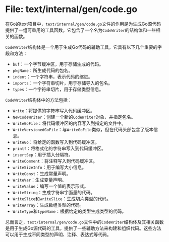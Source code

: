 # File: text/internal/gen/code.go

在Go的text项目中，`text/internal/gen/code.go`文件的作用是为生成Go源代码提供了一组可重用的工具函数。它包含了一个名为`CodeWriter`的结构体和一些相关的函数。

`CodeWriter`结构体是一个用于生成Go代码的辅助工具。它具有以下几个重要的字段和方法：

- `buf`：一个字节缓冲区，用于存储生成的代码。
- `pkgName`：所生成代码的包名。
- `indent`：一个字符串，表示代码的缩进。
- `imports`：一个字符串切片，用于存储导入的包名。
- `types`：一个字符串切片，用于存储类型信息。

`CodeWriter`结构体中的方法包括：

- `Write`：将提供的字符串写入代码缓冲区。
- `NewCodeWriter`：创建一个新的`CodeWriter`对象，并指定包名。
- `WriteGoFile`：将代码缓冲区的内容写入到指定的文件中。
- `WriteVersionedGoFile`：与`WriteGoFile`类似，但在代码头部包含了版本信息。
- `WriteGo`：将给定的函数写入到代码缓冲区。
- `printf`：将格式化的字符串写入到代码缓冲区。
- `insertSep`：用于插入分隔符。
- `WriteComment`：将注释写入到代码缓冲区。
- `writeSizeInfo`：用于编写大小信息。
- `WriteConst`：生成常量声明。
- `WriteVar`：生成变量声明。
- `writeValue`：编写一个值的表示形式。
- `WriteString`：生成字符串字面量的代码。
- `WriteSlice`和`writeSlice`：生成切片类型的代码。
- `WriteArray`：生成数组类型的代码。
- `WriteType`和`typeName`：根据给定的类型生成类型的代码。

总而言之，`text/internal/gen/code.go`文件中的`CodeWriter`结构体及其相关函数是用于生成Go源代码的工具，提供了一些辅助方法来构建和组织代码。这些方法可以用于生成不同类型的声明、注释、表达式等代码。

